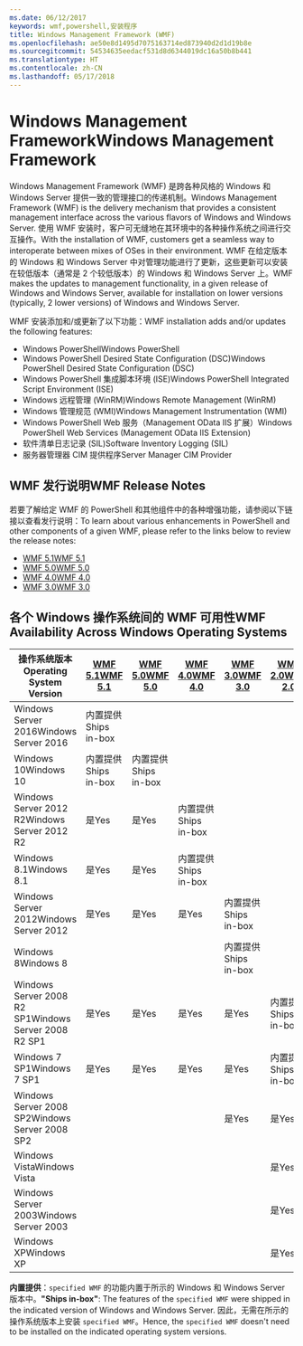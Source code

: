 ```yaml
---
ms.date: 06/12/2017
keywords: wmf,powershell,安装程序
title: Windows Management Framework (WMF)
ms.openlocfilehash: ae50e8d1495d7075163714ed873940d2d1d19b8e
ms.sourcegitcommit: 54534635eedacf531d8d6344019dc16a50b8b441
ms.translationtype: HT
ms.contentlocale: zh-CN
ms.lasthandoff: 05/17/2018
---
```

# <a name="windows-management-framework"></a><span data-ttu-id="b980b-103">Windows Management Framework</span><span class="sxs-lookup"><span data-stu-id="b980b-103">Windows Management Framework</span></span>

<span data-ttu-id="b980b-104">Windows Management Framework (WMF) 是跨各种风格的 Windows 和 Windows Server 提供一致的管理接口的传递机制。</span><span class="sxs-lookup"><span data-stu-id="b980b-104">Windows Management Framework (WMF) is the delivery mechanism that provides a consistent management interface across the various flavors of Windows and Windows Server.</span></span>
<span data-ttu-id="b980b-105">使用 WMF 安装时，客户可无缝地在其环境中的各种操作系统之间进行交互操作。</span><span class="sxs-lookup"><span data-stu-id="b980b-105">With the installation of WMF, customers get a seamless way to interoperate between mixes of OSes in their environment.</span></span>
<span data-ttu-id="b980b-106">WMF 在给定版本的 Windows 和 Windows Server 中对管理功能进行了更新，这些更新可以安装在较低版本（通常是 2 个较低版本）的 Windows 和 Windows Server 上。</span><span class="sxs-lookup"><span data-stu-id="b980b-106">WMF makes the updates to management functionality, in a given release of Windows and Windows Server, available for installation on lower versions (typically, 2 lower versions) of Windows and Windows Server.</span></span>

<span data-ttu-id="b980b-107">WMF 安装添加和/或更新了以下功能：</span><span class="sxs-lookup"><span data-stu-id="b980b-107">WMF installation adds and/or updates the following features:</span></span>

- <span data-ttu-id="b980b-108">Windows PowerShell</span><span class="sxs-lookup"><span data-stu-id="b980b-108">Windows PowerShell</span></span>
- <span data-ttu-id="b980b-109">Windows PowerShell Desired State Configuration (DSC)</span><span class="sxs-lookup"><span data-stu-id="b980b-109">Windows PowerShell Desired State Configuration (DSC)</span></span>
- <span data-ttu-id="b980b-110">Windows PowerShell 集成脚本环境 (ISE)</span><span class="sxs-lookup"><span data-stu-id="b980b-110">Windows PowerShell Integrated Script Environment (ISE)</span></span>
- <span data-ttu-id="b980b-111">Windows 远程管理 (WinRM)</span><span class="sxs-lookup"><span data-stu-id="b980b-111">Windows Remote Management (WinRM)</span></span>
- <span data-ttu-id="b980b-112">Windows 管理规范 (WMI)</span><span class="sxs-lookup"><span data-stu-id="b980b-112">Windows Management Instrumentation (WMI)</span></span>
- <span data-ttu-id="b980b-113">Windows PowerShell Web 服务（Management OData IIS 扩展）</span><span class="sxs-lookup"><span data-stu-id="b980b-113">Windows PowerShell Web Services (Management OData IIS Extension)</span></span>
- <span data-ttu-id="b980b-114">软件清单日志记录 (SIL)</span><span class="sxs-lookup"><span data-stu-id="b980b-114">Software Inventory Logging (SIL)</span></span>
- <span data-ttu-id="b980b-115">服务器管理器 CIM 提供程序</span><span class="sxs-lookup"><span data-stu-id="b980b-115">Server Manager CIM Provider</span></span>

## <a name="wmf-release-notes"></a><span data-ttu-id="b980b-116">WMF 发行说明</span><span class="sxs-lookup"><span data-stu-id="b980b-116">WMF Release Notes</span></span>

<span data-ttu-id="b980b-117">若要了解给定 WMF 的 PowerShell 和其他组件中的各种增强功能，请参阅以下链接以查看发行说明：</span><span class="sxs-lookup"><span data-stu-id="b980b-117">To learn about various enhancements in PowerShell and other components of a given WMF, please refer to the links below to review the release notes:</span></span>

- [<span data-ttu-id="b980b-118">WMF 5.1</span><span class="sxs-lookup"><span data-stu-id="b980b-118">WMF 5.1</span></span>](5.1/release-notes.md)
- [<span data-ttu-id="b980b-119">WMF 5.0</span><span class="sxs-lookup"><span data-stu-id="b980b-119">WMF 5.0</span></span>](5.0/releasenotes.md)
- [<span data-ttu-id="b980b-120">WMF 4.0</span><span class="sxs-lookup"><span data-stu-id="b980b-120">WMF 4.0</span></span>](https://download.microsoft.com/download/3/D/6/3D61D262-8549-4769-A660-230B67E15B25/Windows%20Management%20Framework%204%200%20Release%20Notes.docx)
- [<span data-ttu-id="b980b-121">WMF 3.0</span><span class="sxs-lookup"><span data-stu-id="b980b-121">WMF 3.0</span></span>](https://download.microsoft.com/download/E/7/6/E76850B8-DA6E-4FF5-8CCE-A24FC513FD16/WMF%203%20Release%20Notes.docx)

## <a name="wmf-availability-across-windows-operating-systems"></a><span data-ttu-id="b980b-122">各个 Windows 操作系统间的 WMF 可用性</span><span class="sxs-lookup"><span data-stu-id="b980b-122">WMF Availability Across Windows Operating Systems</span></span>

| <span data-ttu-id="b980b-123">操作系统版本</span><span class="sxs-lookup"><span data-stu-id="b980b-123">Operating System Version</span></span> | [<span data-ttu-id="b980b-124">WMF 5.1</span><span class="sxs-lookup"><span data-stu-id="b980b-124">WMF 5.1</span></span>](https://aka.ms/wmf51download) | [<span data-ttu-id="b980b-125">WMF 5.0</span><span class="sxs-lookup"><span data-stu-id="b980b-125">WMF 5.0</span></span>](https://aka.ms/wmf5download) | [<span data-ttu-id="b980b-126">WMF 4.0</span><span class="sxs-lookup"><span data-stu-id="b980b-126">WMF 4.0</span></span>](https://aka.ms/wmf4download) |  [<span data-ttu-id="b980b-127">WMF 3.0</span><span class="sxs-lookup"><span data-stu-id="b980b-127">WMF 3.0</span></span>](https://aka.ms/wmf3download) | [<span data-ttu-id="b980b-128">WMF 2.0</span><span class="sxs-lookup"><span data-stu-id="b980b-128">WMF 2.0</span></span>](https://aka.ms/wmf2download) |
| ------------------------ | ----------- | ----------- | ----------- | ------------ |  ------------- |
| <span data-ttu-id="b980b-129">Windows Server 2016</span><span class="sxs-lookup"><span data-stu-id="b980b-129">Windows Server 2016</span></span> | <span data-ttu-id="b980b-130">内置提供</span><span class="sxs-lookup"><span data-stu-id="b980b-130">Ships in-box</span></span> |  |  |  |  |
| <span data-ttu-id="b980b-131">Windows 10</span><span class="sxs-lookup"><span data-stu-id="b980b-131">Windows 10</span></span> | <span data-ttu-id="b980b-132">内置提供</span><span class="sxs-lookup"><span data-stu-id="b980b-132">Ships in-box</span></span> | <span data-ttu-id="b980b-133">内置提供</span><span class="sxs-lookup"><span data-stu-id="b980b-133">Ships in-box</span></span>  | | | |
| <span data-ttu-id="b980b-134">Windows Server 2012 R2</span><span class="sxs-lookup"><span data-stu-id="b980b-134">Windows Server 2012 R2</span></span>| <span data-ttu-id="b980b-135">是</span><span class="sxs-lookup"><span data-stu-id="b980b-135">Yes</span></span> | <span data-ttu-id="b980b-136">是</span><span class="sxs-lookup"><span data-stu-id="b980b-136">Yes</span></span> | <span data-ttu-id="b980b-137">内置提供</span><span class="sxs-lookup"><span data-stu-id="b980b-137">Ships in-box</span></span> |  |  |
| <span data-ttu-id="b980b-138">Windows 8.1</span><span class="sxs-lookup"><span data-stu-id="b980b-138">Windows 8.1</span></span> | <span data-ttu-id="b980b-139">是</span><span class="sxs-lookup"><span data-stu-id="b980b-139">Yes</span></span> | <span data-ttu-id="b980b-140">是</span><span class="sxs-lookup"><span data-stu-id="b980b-140">Yes</span></span> |  <span data-ttu-id="b980b-141">内置提供</span><span class="sxs-lookup"><span data-stu-id="b980b-141">Ships in-box</span></span> |  |  |
| <span data-ttu-id="b980b-142">Windows Server 2012</span><span class="sxs-lookup"><span data-stu-id="b980b-142">Windows Server 2012</span></span> | <span data-ttu-id="b980b-143">是</span><span class="sxs-lookup"><span data-stu-id="b980b-143">Yes</span></span> | <span data-ttu-id="b980b-144">是</span><span class="sxs-lookup"><span data-stu-id="b980b-144">Yes</span></span> | <span data-ttu-id="b980b-145">是</span><span class="sxs-lookup"><span data-stu-id="b980b-145">Yes</span></span> |  <span data-ttu-id="b980b-146">内置提供</span><span class="sxs-lookup"><span data-stu-id="b980b-146">Ships in-box</span></span> | |
| <span data-ttu-id="b980b-147">Windows 8</span><span class="sxs-lookup"><span data-stu-id="b980b-147">Windows 8</span></span> |  |  |  | <span data-ttu-id="b980b-148">内置提供</span><span class="sxs-lookup"><span data-stu-id="b980b-148">Ships in-box</span></span> | |
| <span data-ttu-id="b980b-149">Windows Server 2008 R2 SP1</span><span class="sxs-lookup"><span data-stu-id="b980b-149">Windows Server 2008 R2 SP1</span></span> | <span data-ttu-id="b980b-150">是</span><span class="sxs-lookup"><span data-stu-id="b980b-150">Yes</span></span> | <span data-ttu-id="b980b-151">是</span><span class="sxs-lookup"><span data-stu-id="b980b-151">Yes</span></span> | <span data-ttu-id="b980b-152">是</span><span class="sxs-lookup"><span data-stu-id="b980b-152">Yes</span></span> |  <span data-ttu-id="b980b-153">是</span><span class="sxs-lookup"><span data-stu-id="b980b-153">Yes</span></span>| <span data-ttu-id="b980b-154">内置提供</span><span class="sxs-lookup"><span data-stu-id="b980b-154">Ships in-box</span></span> |
| <span data-ttu-id="b980b-155">Windows 7 SP1</span><span class="sxs-lookup"><span data-stu-id="b980b-155">Windows 7 SP1</span></span>  | <span data-ttu-id="b980b-156">是</span><span class="sxs-lookup"><span data-stu-id="b980b-156">Yes</span></span> | <span data-ttu-id="b980b-157">是</span><span class="sxs-lookup"><span data-stu-id="b980b-157">Yes</span></span> | <span data-ttu-id="b980b-158">是</span><span class="sxs-lookup"><span data-stu-id="b980b-158">Yes</span></span> | <span data-ttu-id="b980b-159">是</span><span class="sxs-lookup"><span data-stu-id="b980b-159">Yes</span></span> | <span data-ttu-id="b980b-160">内置提供</span><span class="sxs-lookup"><span data-stu-id="b980b-160">Ships in-box</span></span> |
| <span data-ttu-id="b980b-161">Windows Server 2008 SP2</span><span class="sxs-lookup"><span data-stu-id="b980b-161">Windows Server 2008 SP2</span></span> | | | | <span data-ttu-id="b980b-162">是</span><span class="sxs-lookup"><span data-stu-id="b980b-162">Yes</span></span> | <span data-ttu-id="b980b-163">是</span><span class="sxs-lookup"><span data-stu-id="b980b-163">Yes</span></span> |
| <span data-ttu-id="b980b-164">Windows Vista</span><span class="sxs-lookup"><span data-stu-id="b980b-164">Windows Vista</span></span> | | | | | <span data-ttu-id="b980b-165">是</span><span class="sxs-lookup"><span data-stu-id="b980b-165">Yes</span></span> |
| <span data-ttu-id="b980b-166">Windows Server 2003</span><span class="sxs-lookup"><span data-stu-id="b980b-166">Windows Server 2003</span></span>| | | |  | <span data-ttu-id="b980b-167">是</span><span class="sxs-lookup"><span data-stu-id="b980b-167">Yes</span></span> |
| <span data-ttu-id="b980b-168">Windows XP</span><span class="sxs-lookup"><span data-stu-id="b980b-168">Windows XP</span></span> | | | |  | <span data-ttu-id="b980b-169">是</span><span class="sxs-lookup"><span data-stu-id="b980b-169">Yes</span></span> |

<span data-ttu-id="b980b-170">**内置提供**：`specified WMF` 的功能内置于所示的 Windows 和 Windows Server 版本中。</span><span class="sxs-lookup"><span data-stu-id="b980b-170">**"Ships in-box"**: The features of the `specified WMF` were shipped in the indicated version of  Windows and Windows Server.</span></span>
<span data-ttu-id="b980b-171">因此，无需在所示的操作系统版本上安装 `specified WMF`。</span><span class="sxs-lookup"><span data-stu-id="b980b-171">Hence, the `specified WMF` doesn't need to be installed on the indicated operating system versions.</span></span>

